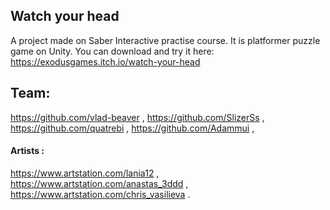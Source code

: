 ## Watch your head
A project made on Saber Interactive practise course. It is platformer puzzle game on Unity. 
You can download and try it here: https://exodusgames.itch.io/watch-your-head
## Team: 
https://github.com/vlad-beaver , 
https://github.com/SlizerSs , 
https://github.com/quatrebi , 
https://github.com/Adammui ,  
#### Artists :
https://www.artstation.com/lania12 ,
https://www.artstation.com/anastas_3ddd ,
https://www.artstation.com/chris_vasilieva .
